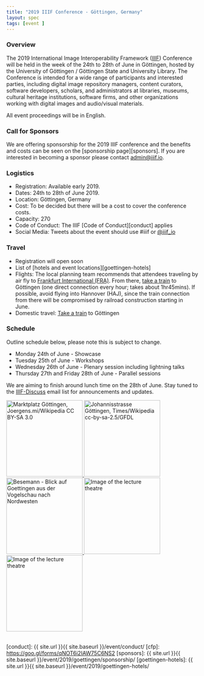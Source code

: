 ```yaml
---
title: "2019 IIIF Conference - Göttingen, Germany"
layout: spec
tags: [event ]
---
```


### Overview

The 2019 International Image Interoperability Framework ([IIIF][home-page]) Conference will be held in the week of the 24th  to 28th of June in Göttingen, hosted by the University of Göttingen / Göttingen State and University Library. The Conference is intended for a wide range of participants and interested parties, including digital image repository managers, content curators, software developers, scholars, and administrators at libraries, museums, cultural heritage institutions, software firms, and other organizations working with digital images and audio/visual materials.

All event proceedings will be in English.

### Call for Sponsors

We are offering sponsorship for the 2019 IIIF conference and the benefits and costs can be seen on the [sponsorship page][sponsors]. If you are interested in becoming a sponsor please contact <admin@iiif.io>. 

### Logistics

* Registration: Available early 2019.
* Dates: 24th to 28th of June 2019.
* Location: Göttingen, Germany
* Cost: To be decided but there will be a cost to cover the conference costs.
* Capacity: 270
* Code of Conduct: The IIIF [Code of Conduct][conduct] applies
* Social Media: Tweets about the event should use #iiif or [@iiif_io](https://twitter.com/iiif_io)

### Travel

- Registration will open soon
- List of [hotels and event locations][goettingen-hotels]
- Flights: The local planning team recommends that attendees traveling by air fly to [Frankfurt International (FRA)](https://www.airport-fra.com/). From there, [take a train](https://www.bahn.com/en/view/index.shtml) to Göttingen (one direct connection every hour; takes about 1hr45mins). If possible, avoid flying into Hannover (HAJ), since the train connection from there will be compromised by railroad construction starting in June.
- Domestic travel: [Take a train](https://www.bahn.com/en/view/index.shtml) to Göttingen

### Schedule

Outline schedule below, please note this is subject to change.

* Monday 24th of June - Showcase
* Tuesday 25th of June - Workshops
* Wednesday 26th of June - Plenary session including lightning talks
* Thursday 27th and Friday 28th of June - Parallel sessions

We are aiming to finish around lunch time on the 28th of June. Stay tuned to the [IIIF-Discuss][iiif-discuss] email list for announcements and updates.

<div class="container" markdown="0">
    <a href="https://upload.wikimedia.org/wikipedia/commons/thumb/6/65/Marktplatz_%28G%C3%B6ttingen%29_jm20470.jpg/1280px-Marktplatz_%28G%C3%B6ttingen%29_jm20470.jpg" data-lightbox="edinburgh-images" style="border-bottom: none" data-title="Marktplatz Göttingen, Joergens.mi/Wikipedia CC BY-SA 3.0">
        <img class="thumb-lightbox" alt="Marktplatz Göttingen, Joergens.mi/Wikipedia CC BY-SA 3.0" src="https://upload.wikimedia.org/wikipedia/commons/thumb/6/65/Marktplatz_%28G%C3%B6ttingen%29_jm20470.jpg/640px-Marktplatz_%28G%C3%B6ttingen%29_jm20470.jpg" height="200">
    </a>
    <a href="https://upload.wikimedia.org/wikipedia/commons/thumb/9/91/Johannisstrasse_Goettingen.jpg/755px-Johannisstrasse_Goettingen.jpg" data-lightbox="edinburgh-images" style="border-bottom: none" data-title="Johannisstrasse Göttingen, Times/Wikipedia cc-by-sa-2.5/GFDL">
        <img class="thumb-lightbox" alt="Johannisstrasse Göttingen, Times/Wikipedia cc-by-sa-2.5/GFDL" src="https://upload.wikimedia.org/wikipedia/commons/thumb/9/91/Johannisstrasse_Goettingen.jpg/442px-Johannisstrasse_Goettingen.jpg" height="200">
    </a>
    <a href="https://upload.wikimedia.org/wikipedia/commons/thumb/6/6f/Besemann_-_Blick_auf_Goettingen_aus_der_Vogelschau_nach_Nordwesten_%28um_1850%29.png/640px-Besemann_-_Blick_auf_Goettingen_aus_der_Vogelschau_nach_Nordwesten_%28um_1850%29.png" data-lightbox="edinburgh-images" style="border-bottom: none" data-title="Blick auf Goettingen aus der Vogelschau nach Nordwesten, Friedrich Besemann. Public Domain">
        <img class="thumb-lightbox" alt="Besemann - Blick auf Goettingen aus der Vogelschau nach Nordwesten" src="https://upload.wikimedia.org/wikipedia/commons/6/6f/Besemann_-_Blick_auf_Goettingen_aus_der_Vogelschau_nach_Nordwesten_%28um_1850%29.png" height="200">
    </a>
    <a href="{{ site.url }}{{ site.baseurl }}/img/event/goettingen-large.png" data-lightbox="edinburgh-images" style="border-bottom: none" data-title="Image of the lecture theatre. Photo: Frank Stefan Kimmel">
        <img class="thumb-lightbox" alt="Image of the lecture theatre" src="{{ site.url }}{{ site.baseurl }}/img/event/goettingen-thumb.png" height="200">
    </a>
    <a href="{{ site.url }}{{ site.baseurl }}/img/event/goettingen-conference-location-large.png" data-lightbox="edinburgh-images" style="border-bottom: none" data-title="Image of the Conference location. Photo: Frank Stefan Kimmel">
        <img class="thumb-lightbox" alt="Image of the lecture theatre" src="{{ site.url }}{{ site.baseurl }}/img/event/goettingen-conference-location-thumb.png" height="200">
    </a>
</div>

<br/>

<script>
    lightbox.option({
      'resizeDuration': 100,
      'wrapAround': true
    })
</script>

[home-page]: http://iiif.io/
[iiif-discuss]: https://groups.google.com/forum/#!forum/iiif-discuss
[conduct]: {{ site.url }}{{ site.baseurl }}/event/conduct/
[cfp]: https://goo.gl/forms/qNOT6i2IAW75C6NS2
[sponsors]:  {{ site.url }}{{ site.baseurl }}/event/2019/goettingen/sponsorship/
[goettingen-hotels]: {{ site.url }}{{ site.baseurl }}/event/2019/goettingen-hotels/
